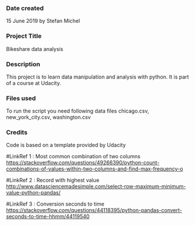 ### Date created
15 June 2019 by Stefan Michel

### Project Title
Bikeshare data analysis

### Description
This project is to learn data manipulation and analysis with python.
It is part of a course at Udacity.

### Files used
To run the script you need following data files
chicago.csv, new_york_city.csv, washington.csv

### Credits
Code is based on a template provided by Udacity

#LinkRef 1 : Most common combination of two columns 
https://stackoverflow.com/questions/49266390/python-count-combinations-of-values-within-two-columns-and-find-max-frequency-o

#LinkRef 2 : Record with highest value
http://www.datasciencemadesimple.com/select-row-maximum-minimum-value-python-pandas/

#LinkRef 3 : Conversion seconds to time
https://stackoverflow.com/questions/44118395/python-pandas-convert-seconds-to-time-hhmm/44119540

